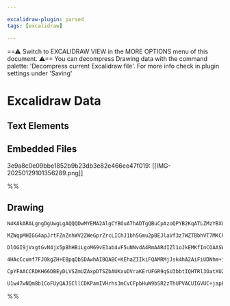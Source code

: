 ```yaml
---

excalidraw-plugin: parsed
tags: [excalidraw]

---
```

==⚠  Switch to EXCALIDRAW VIEW in the MORE OPTIONS menu of this document. ⚠== You can decompress Drawing data with the command palette: 'Decompress current Excalidraw file'. For more info check in plugin settings under 'Saving'


# Excalidraw Data

## Text Elements
## Embedded Files
3e9a8c0e09bbe1852b9b23db3e82e466ee47f019: [[IMG-20250129101356289.png]]

%%
## Drawing
```compressed-json
N4KAkARALgngDgUwgLgAQQQDwMYEMA2AlgCYBOuA7hADTgQBuCpAzoQPYB2KqATLZMzYBXUtiRoIACyhQ4zZAHoFAc0JRJQgEYA6bGwC2CgF7N6hbEcK4OCtptbErHALRY8RMpWdx8Q1TdIEfARcZgRmBShcZQUebQB2bQBWGjoghH0EDihmbgBtcDBQMBKIEm4ICgAGAEYADSEADnwAa1SSyFhECsJ9aKR+UsxuZxrGgGZtHnikgE4AFnmq+YA2

MZWqpMHIGG4apJrtFZnZnhWV2ZWeGprZrcLIChJ1bh5Gmu2pBEJlaVf3z7WZTBbhVT7MKCkNgtBAAYTY+DYpAqkOszDguEC2XapU0uGwLWUUKEHGI8MRyIkqI46MxWSgOMgADNCPh8ABlWAgiSSfEaQKMiAQqEwgDqz0ke3BkOhCE5MG56EEHkFxN+HHCuTQHweEDYGOwal22qqYN1xNJGuYWtQHCEbPBCAQxG440a7vGn0YLHYXBNZo6DCYrE4A

DlOGI9jVxgtGvN4jx5p8hHBiLgoM69vE3ab4vF5uNNvdA4RmAARdIZl1oJkEMKfInCOAASWINryAF1PpphKSAKLBTLZdtd3VEDhtNB2h1jtgEzNoSFCBCfFnBVsVcYIWa4RrYKoIKqzTSaBBjJI8TTHnjjYiaLeNHgIVYrJ3xpm1WaC5jucSoAodGAOqATUDyjiWpJYBUuBVIKTLkJkG5Tva+DSumQg2hAiCkoQHDKIK2BQnA3DTvghQAL7gOBEC

4HAcCcumf7FJ0kgZH+EBpqQbSDAwhAIBQABC+KEhaZIIkiFQAMRMjJsk4hA2AiFiUDNhm+iciKcLiZS6CSTUZ4GfJimkMpqkZEJBKNiSYkUii5A0hiylGUp9JmfoABirIcly7HKuUPHGaZakabK4rEC8aB8IUCkudkbkhTC8qKkKCL+dFgWuWpABKwjqpqUrpbFKlqQA8gaRp7KaAVFW57mcFA7m4PorLGqgxaQBlcVqXV2TsoQRh/jwAYdTVakA

CpYFAACCRDKH66DBEyDLVSZmUZAxpDTSZbAUKxuDVraKErUFGR9qSU3bbtIQHTRl3OatXUZBdUIUGN8DsaJ8k/lCbJ1NwqyzNo7zjAm+zXOMAM8d9CL4AAmiMNSLFM7w1OcsyXEkFxJPEPFGGwBjcMxkD0AQy57AkMyPrMFHHWt+g5dZVqYZ9PFEiQfUDa8w0QGzxCcggxFoO1POkCQACybDEAgZ24JowQHbW+D1tFvPkhJaBExAAkIjdpDKHiAA

U1w47wNQm8b1CoFUyQAJSCllCDKPamIVHrhs3mCvCFpbHuW9bSR2zThUPVACUIGVUC+japE8fBTUIA7kGi3hhO6lksvy9wS4rrq2BEILqDZ58HDx1npDLp8whQOOf7Z0HpR2AAVgg2A5OyJdwBLUsy3LC6oIryulPikeMGN+P4KngZdL56St76BEYVABhvd0yEzoGiLzgrdY5xvoTTXPo/jyRKEUeA5H8BAa7hITlHkUAA==
```
%%